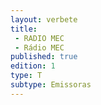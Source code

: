 ```yaml
---
layout: verbete
title:
 - RADIO MEC
 - Rádio MEC
published: true
edition: 1  
type: T
subtype: Emissoras
---
```


